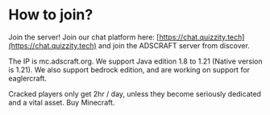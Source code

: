 # How to join?

Join the server! Join our chat platform here: [https://chat.quizzity.tech](https://chat.quizzity.tech) and join the ADSCRAFT server from discover.

The IP is mc.adscraft.org. We support Java edition 1.8 to 1.21 (Native version is 1.21). We also support bedrock edition, and are working on support for eaglercraft.

Cracked players only get 2hr / day, unless they become seriously dedicated and a vital asset. Buy Minecraft.&#x20;
